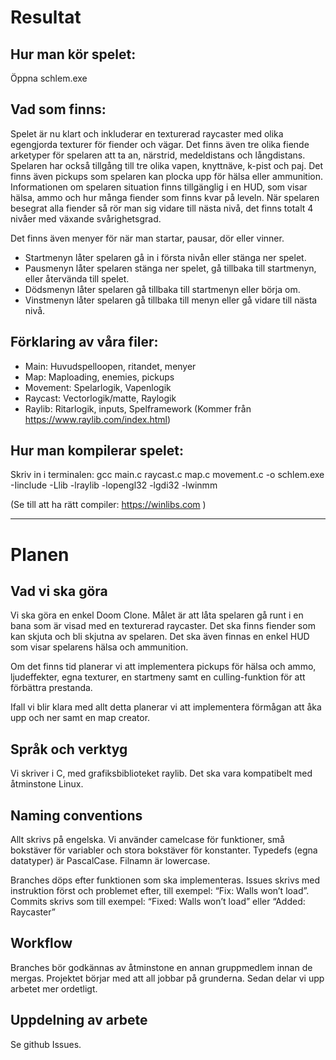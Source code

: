 # Resultat
## Hur man kör spelet:
Öppna schlem.exe

## Vad som finns:
Spelet är nu klart och inkluderar en texturerad raycaster med olika egengjorda texturer för fiender och vägar. Det finns även tre olika fiende arketyper för spelaren att ta an, närstrid, medeldistans och långdistans. Spelaren har också tillgång till tre olika vapen, knyttnäve, k-pist och paj. Det finns även pickups som spelaren kan plocka upp för hälsa eller ammunition. Informationen om spelaren situation finns tillgänglig i en HUD, som visar hälsa, ammo och hur många fiender som finns kvar på leveln. När spelaren besegrat alla fiender så rör man sig vidare till nästa nivå, det finns totalt 4 nivåer med växande svårighetsgrad. 

Det finns även menyer för när man startar, pausar, dör eller vinner. 
- Startmenyn låter spelaren gå in i första nivån eller stänga ner spelet. 
- Pausmenyn låter spelaren stänga ner spelet, gå tillbaka till startmenyn, eller återvända till spelet. 
- Dödsmenyn låter spelaren gå tillbaka till startmenyn eller börja om.
- Vinstmenyn låter spelaren gå tillbaka till menyn eller gå vidare till nästa nivå.

## Förklaring av våra filer:
- Main: Huvudspelloopen, ritandet, menyer
- Map: Maploading, enemies, pickups
- Movement: Spelarlogik, Vapenlogik
- Raycast: Vectorlogik/matte, Raylogik
- Raylib: Ritarlogik, inputs, Spelframework (Kommer från https://www.raylib.com/index.html) 

## Hur man kompilerar spelet:
Skriv in i terminalen:
gcc main.c raycast.c map.c movement.c -o schlem.exe -Iinclude -Llib -lraylib -lopengl32 -lgdi32 -lwinmm 

(Se till att ha rätt compiler: https://winlibs.com )

---
# Planen

## Vad vi ska göra
Vi ska göra en enkel Doom Clone. Målet är att låta spelaren gå runt i en bana som är visad med en texturerad raycaster. Det ska finns fiender som kan skjuta och bli skjutna av spelaren. Det ska även finnas en enkel HUD som visar spelarens hälsa och ammunition.

Om det finns tid planerar vi att implementera pickups för hälsa och ammo, ljudeffekter, egna texturer, en startmeny samt en culling-funktion för att förbättra prestanda.

Ifall vi blir klara med allt detta planerar vi att implementera förmågan att åka upp och ner samt en map creator.

## Språk och verktyg
Vi skriver i C, med grafiksbiblioteket raylib. Det ska vara kompatibelt med åtminstone Linux.


## Naming conventions

Allt skrivs på engelska. Vi använder camelcase för funktioner, små bokstäver för variabler och stora bokstäver för konstanter. Typedefs (egna datatyper) är PascalCase. Filnamn är lowercase.


Branches döps efter funktionen som ska implementeras. Issues skrivs med instruktion först och problemet efter, till exempel: “Fix: Walls won’t load”. Commits skrivs som till exempel: “Fixed: Walls won’t load” eller “Added: Raycaster”

## Workflow

Branches bör godkännas av åtminstone en annan gruppmedlem innan de mergas. Projektet börjar med att all jobbar på grunderna. Sedan delar vi upp arbetet mer ordetligt.

## Uppdelning av arbete 
Se github Issues. 
